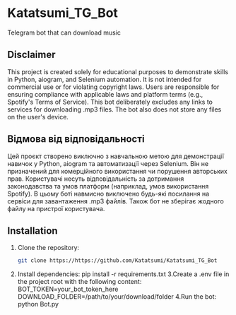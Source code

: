 # Katatsumi_TG_Bot
Telegram bot that can download music

## Disclaimer
This project is created solely for educational purposes to demonstrate skills in Python, aiogram, and Selenium automation. It is not intended for commercial use or for violating copyright laws. Users are responsible for ensuring compliance with applicable laws and platform terms (e.g., Spotify's Terms of Service).
This bot deliberately excludes any links to services for downloading .mp3 files. The bot also does not store any files on the user's device.



## Відмова від відповідальності
Цей проєкт створено виключно з навчальною метою для демонстрації навичок у Python, aiogram та автоматизації через Selenium. Він не призначений для комерційного використання чи порушення авторських прав. Користувачі несуть відповідальність за дотримання законодавства та умов платформ (наприклад, умов використання Spotify).
В цьому боті навмисно виключено будь-які посилання на сервіси для завантаження .mp3 файлів. Також бот не зберігає жодного файлу на пристрої користувача.


## Installation
1. Clone the repository:
   ```bash
   git clone https://https://github.com/Katatsumi/Katatsumi_TG_Bot
2. Install dependencies:
   pip install -r requirements.txt
3.Create a .env file in the project root with the following content:
   BOT_TOKEN=your_bot_token_here
   DOWNLOAD_FOLDER=/path/to/your/download/folder
4.Run the bot:
  python Bot.py
